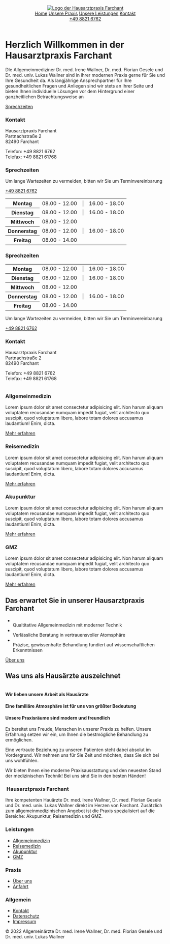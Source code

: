 <!DOCTYPE html>
<html lang="en">
  <head>
    <meta charset="UTF-8" />
    <meta http-equiv="X-UA-Compatible" content="IE=edge" />
    <meta name="viewport" content="width=device-width, initial-scale=1.0" />
    <link
      href="https://cdn.jsdelivr.net/npm/bootstrap@5.1.3/dist/css/bootstrap.min.css"
      rel="stylesheet"
      integrity="sha384-1BmE4kWBq78iYhFldvKuhfTAU6auU8tT94WrHftjDbrCEXSU1oBoqyl2QvZ6jIW3"
      crossorigin="anonymous"
    />
    <link rel="stylesheet" href="./style.css" />
    <style>
      @import url('https://fonts.googleapis.com/css2?family=Roboto:ital,wght@0,100;0,300;0,400;0,500;0,700;0,900;1,100;1,300;1,400;1,500;1,700;1,900&display=swap');
    </style>
    <title>Hausarztpraxis Farchant</title>
  </head>
  <body>
    <header>
      <div class="nav-container">
        <a href="/index.html">
          <img
            src="./assets/logo.svg"
            id="logo"
            alt="Logo der Hausarztpraxis Farchant"
          />
        </a>
        <div class="nav-mobile-wrapper">
          <a href="/index.html" class="nav-link">Home</a>
          <a href="/praxis.html" class="nav-link">Unsere Praxis</a>
          <a href="" class="nav-link">Unsere Leistungen</a>
          <a href="/kontakt.html" class="nav-link">Kontakt</a>
          <div class="btn-header navigation-item">
            <a href="tel:+4988216762" class="btn btn-primary btn-primary-phone">
              +49 8821 6762
            </a>
          </div>
        </div>
        <div class="hamburger"><img src="./assets/menu.svg" alt="" /></div>
      </div>
    </header>
    <div class="hero">
      <div class="hero-content">
        <h1 class="hero-h1">
          Herzlich Willkommen in der Hausarztpraxis Farchant
        </h1>
        <p class="hero-paragraph">
          DIe Allgemeinmediziner Dr. med. Irene Wallner, Dr. med. Florian Gesele
          und Dr. med. univ. Lukas Wallner sind in ihrer modernen Praxis gerne
          für Sie und Ihre Gesundheit da. Als langjährige Ansprechpartner für
          Ihre gesundheitlichen Fragen und Anliegen sind wir stets an Ihrer
          Seite und bieten Ihnen individuelle Lösungen vor dem Hintergrund einer
          ganzheitlichen Betrachtungsweise an
        </p>
        <a href="#sprechzeiten" class="btn btn-light">Sprechzeiten</a>
      </div>
    </div>
    <div class="container sprechzeiten" id="sprechzeiten">
      <div class="row large-screen">
        <div class="col">
          <h3 class="col-heading">Kontakt</h3>
          <p class="paragraph muted">
            Hausarztpraxis Farchant
            <br />
            Partnachstraße 2
            <br />
            82490 Farchant
          </p>
          <p class="paragraph muted">
            <span>Telefon:</span>
            +49 8821 6762
            <br />
            <span>Telefax:</span>
            +49 8821 61768
          </p>
        </div>
        <div class="col">
          <h3 class="col-heading">Sprechzeiten</h3>
          <p class="paragraph muted">
            Um lange Wartezeiten zu vermeiden, bitten wir Sie um
            Terminvereinbarung
          </p>
          <div>
            <a
              href="tel:+4988216762"
              class="btn btn-secondary btn-secondary-phone"
            >
              +49 8821 6762
            </a>
          </div>
        </div>
        <div class="col">
          <div>
            <table class="table table-borderless">
              <tbody>
                <tr class="table-border">
                  <th scope="row" class="day-highlight">Montag</th>
                  <td>08.00 - 12.00</td>
                  <td>|</td>
                  <td>16.00 - 18.00</td>
                </tr>
                <tr class="table-border">
                  <th scope="row" class="day-highlight">Dienstag</th>
                  <td>08.00 - 12.00</td>
                  <td>|</td>
                  <td>16.00 - 18.00</td>
                </tr>
                <tr class="table-border">
                  <th scope="row" class="day-highlight">Mittwoch</th>
                  <td>08.00 - 12.00</td>
                </tr>
                <tr class="table-border">
                  <th scope="row" class="day-highlight">Donnerstag</th>
                  <td>08.00 - 12.00</td>
                  <td>|</td>
                  <td>16.00 - 18.00</td>
                </tr>
                <tr>
                  <th scope="row" class="row-borderless day-highlight">
                    Freitag
                  </th>
                  <td>08.00 - 14.00</td>
                </tr>
              </tbody>
            </table>
          </div>
        </div>
      </div>
      <div class="row small-screen">
        <div class="col">
          <div class="margin-bottom">
            <h3 class="col-heading">Sprechzeiten</h3>
            <table class="table table-borderless">
              <tbody>
                <tr class="table-border">
                  <th scope="row" class="day-highlight">Montag</th>
                  <td>08.00 - 12.00</td>
                  <td>|</td>
                  <td>16.00 - 18.00</td>
                </tr>
                <tr class="table-border">
                  <th scope="row" class="day-highlight">Dienstag</th>
                  <td>08.00 - 12.00</td>
                  <td>|</td>
                  <td>16.00 - 18.00</td>
                </tr>
                <tr class="table-border">
                  <th scope="row" class="day-highlight">Mittwoch</th>
                  <td>08.00 - 12.00</td>
                </tr>
                <tr class="table-border">
                  <th scope="row" class="day-highlight">Donnerstag</th>
                  <td>08.00 - 12.00</td>
                  <td>|</td>
                  <td>16.00 - 18.00</td>
                </tr>
                <tr>
                  <th scope="row" class="row-borderless day-highlight">
                    Freitag
                  </th>
                  <td>08.00 - 14.00</td>
                </tr>
              </tbody>
            </table>
            <p class="paragraph muted">
              Um lange Wartezeiten zu vermeiden, bitten wir Sie um
              Terminvereinbarung
            </p>
            <div>
              <a
                href="tel:+4988216762"
                class="btn btn-secondary btn-secondary-phone"
              >
                +49 8821 6762
              </a>
            </div>
          </div>
        </div>
        <div class="col no-margin-bottom">
          <h3 class="col-heading">Kontakt</h3>
          <p class="paragraph muted">
            Hausarztpraxis Farchant
            <br />
            Partnachstraße 2
            <br />
            82490 Farchant
          </p>
          <p class="paragraph muted no-margin-bottom">
            <span>Telefon:</span>
            +49 8821 6762
            <br />
            <span>Telefax:</span>
            +49 8821 61768
          </p>
        </div>
      </div>
    </div>
    <div class="container-hero">
      <div class="row">
        <div class="col">
          <img src="./assets/covid.jpg" alt="" class="card-picture" />
        </div>
        <div class="col">
          <div class="div-block-wrapper">
            <div class="div-block">
              <h3>Allgemeinmedizin</h3>
              <p class="grid--card--text">
                Lorem ipsum dolor sit amet consectetur adipisicing elit. Non
                harum aliquam voluptatem recusandae numquam impedit fugiat,
                velit architecto quo suscipit, quod voluptatum libero, labore
                totam dolores accusamus laudantium! Enim, dicta.
              </p>
              <a href="/allgemeinmedizin.html" class="grid-card--link"
                >Mehr erfahren</a
              >
            </div>
            <div class="div-block">
              <h3>Reisemedizin</h3>
              <p class="grid--card--text">
                Lorem ipsum dolor sit amet consectetur adipisicing elit. Non
                harum aliquam voluptatem recusandae numquam impedit fugiat,
                velit architecto quo suscipit, quod voluptatum libero, labore
                totam dolores accusamus laudantium! Enim, dicta.
              </p>
              <a href="" class="grid-card--link">Mehr erfahren</a>
            </div>
            <div class="div-block">
              <h3>Akupunktur</h3>
              <p class="grid--card--text">
                Lorem ipsum dolor sit amet consectetur adipisicing elit. Non
                harum aliquam voluptatem recusandae numquam impedit fugiat,
                velit architecto quo suscipit, quod voluptatum libero, labore
                totam dolores accusamus laudantium! Enim, dicta.
              </p>
              <a href="" class="grid-card--link">Mehr erfahren</a>
            </div>
            <div class="div-block-borderless">
              <h3>GMZ</h3>
              <p class="grid--card--text">
                Lorem ipsum dolor sit amet consectetur adipisicing elit. Non
                harum aliquam voluptatem recusandae numquam impedit fugiat,
                velit architecto quo suscipit, quod voluptatum libero, labore
                totam dolores accusamus laudantium! Enim, dicta.
              </p>
              <a href="" class="grid-card--link">Mehr erfahren</a>
            </div>
          </div>
        </div>
      </div>
    </div>
    <div class="container-hero">
      <div class="row">
        <div class="col card-wrapper">
          <div class="card-list-wrapper">
            <h2>Das erwartet Sie in unserer Hausarztpraxis Farchant</h2>
            <ul class="card-list">
              <li class="card-list--item">
                <div><img src="./assets/checkbox.svg" alt="" /></div>
                <div>Qualtitative Allgemeinmedizin mit moderner Technik</div>
              </li>
              <li class="card-list--item">
                <div><img src="./assets/checkbox.svg" alt="" /></div>
                <div>Verlässliche Beratung in vertrauensvoller Atomsphäre</div>
              </li>
              <li class="card-list--item">
                <div><img src="./assets/checkbox.svg" alt="" /></div>
                <div>
                  Präzise, gewissenhafte Behandlung fundiert auf
                  wissenschaftlichen Erkenntnissen
                </div>
              </li>
            </ul>
            <a href="" class="btn btn-plain">Über uns</a>
          </div>
        </div>
        <div class="col">
          <img src="./assets/team.jpg" alt="" class="card-picture" />
        </div>
      </div>
    </div>
    <div class="container container-bottom">
      <div class="row container-column">
        <div class="col">
          <h2 class="section-title">Was uns als Hausärzte auszeichnet</h2>
        </div>
        <div class="col">
          <div class="container-grid-bottom">
            <div class="icon">
              <img src="./assets/emoticon-excited.svg" alt="" />
            </div>
            <div class="icon">
              <img src="./assets/hand-heart.svg" alt="" />
            </div>
            <div class="icon"><img src="./assets/needle.svg" alt="" /></div>
            <h4>Wir lieben unsere Arbeit als Hausärzte</h4>
            <h4>Eine familiäre Atmosphäre ist für uns von größter Bedeutung</h4>
            <h4>Unsere Praxisräume sind modern und freundlich</h4>
            <p>
              Es bereitet uns Freude, Menschen in unserer Praxis zu helfen.
              Unsere Erfahrung setzen wir ein, um Ihnen die bestmögliche
              Behandlung zu ermöglichen.
            </p>
            <p>
              Eine vertraute Beziehung zu unseren Patienten steht dabei absolut
              im Vordergrund. Wir nehmen uns für Sie Zeit und möchten, dass Sie
              sich bei uns wohlfühlen.
            </p>
            <p>
              Wir bieten Ihnen eine moderne Praxisausstattung und den neuesten
              Stand der medizinischen Technik! Bei uns sind Sie in den besten
              Händen!
            </p>
          </div>
        </div>
      </div>
    </div>
    <footer class="footer">
      <div class="container">
        <div class="row footer">
          <div class="col footer-col-left margin-bottom">
            <h3 class="footer-hl">
              <img src="./assets/logo-grey.svg" alt="" class="icon--left" />
              Hausarztpraxis Farchant
            </h3>
            <p>
              Ihre kompetenten Hauärzte Dr. med. Irene Wallner, Dr. med. Florian
              Gesele und Dr. med. univ. Lukas Wallner direkt im Herzen von
              Farchant. Zusätzlich zum allgemeinmedizinischen Angebot ist die
              Praxis spezialisiert auf die Bereiche: Akupunktur, Reisemedizin
              und GMZ.
            </p>
          </div>
          <div class="col footer-col-right">
            <div class="row">
              <div class="col">
                <h3 class="footer-heading">Leistungen</h3>
                <ul class="list-unstyled margin-bottom">
                  <li>
                    <a
                      href="/allgemeinmedizin.html"
                      class="footer-list-item"
                      >Allgemeinmedizin</a
                    >
                  </li>
                  <li>
                    <a href="/reisemedizin.html" class="footer-list-item"
                      >Reisemedizin</a
                    >
                  </li>
                  <li>
                    <a href="/akupunktur.html" class="footer-list-item"
                      >Akupunktur</a
                    >
                  </li>
                  <li>
                    <a href="/gmz.html" class="footer-list-item">GMZ</a>
                  </li>
                </ul>
              </div>
              <div class="col">
                <h3 class="footer-heading">Praxis</h3>
                <ul class="list-unstyled margin-bottom">
                  <li><a href="" class="footer-list-item">Über uns</a></li>
                  <li><a href="" class="footer-list-item">Anfahrt</a></li>
                </ul>
              </div>
              <div class="col">
                <h3 class="footer-heading">Allgemein</h3>
                <ul class="list-unstyled">
                  <li>
                    <a href="/kontakt.html" class="footer-list-item"
                      >Kontakt</a
                    >
                  </li>
                  <li>
                    <a href="/datenschutz.html" class="footer-list-item"
                      >Datenschutz</a
                    >
                  </li>
                  <li>
                    <a href="/impressum.html" class="footer-list-item"
                      >Impressum</a
                    >
                  </li>
                </ul>
              </div>
            </div>
          </div>
        </div>
      </div>
      <div class="copy">
        <p>
          &copy; 2022 Allgemeinärzte Dr. med. Irene Wallner, Dr. med. Florian
          Gesele und Dr. med. univ. Lukas Wallner
        </p>
      </div>
    </footer>
  </body>
</html>
